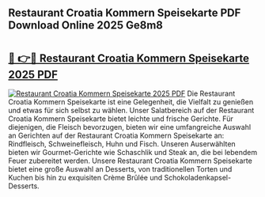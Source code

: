 ## Restaurant Croatia Kommern Speisekarte PDF Download Online 2025 Ge8m8

# <h2><a href="http://gc6jc9.nevu.top/?p=Restaurant+Croatia+Kommern+Speisekarte">🔗 👉🔴 Restaurant Croatia Kommern Speisekarte 2025 PDF</a></h2>

[![Restaurant Croatia Kommern Speisekarte 2025 PDF](https://i.imgur.com/dBaPXMq.png)](http://gc6jc9.nevu.top/?p=Restaurant+Croatia+Kommern+Speisekarte)
Die Restaurant Croatia Kommern Speisekarte ist eine Gelegenheit, die Vielfalt zu genießen und etwas für sich selbst zu wählen. Unser Salatbereich auf der Restaurant Croatia Kommern Speisekarte bietet leichte und frische Gerichte. Für diejenigen, die Fleisch bevorzugen, bieten wir eine umfangreiche Auswahl an Gerichten auf der Restaurant Croatia Kommern Speisekarte an: Rindfleisch, Schweinefleisch, Huhn und Fisch. Unseren Auserwählten bieten wir Gourmet-Gerichte wie Schaschlik und Steak an, die bei lebendem Feuer zubereitet werden. Unsere Restaurant Croatia Kommern Speisekarte bietet eine große Auswahl an Desserts, von traditionellen Torten und Kuchen bis hin zu exquisiten Crème Brûlée und Schokoladenkapsel-Desserts.
